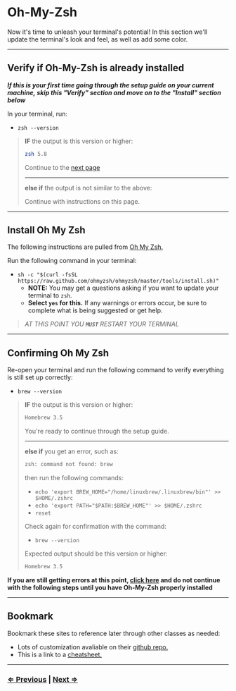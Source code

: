 # Oh-My-Zsh

Now it's time to unleash your terminal's potential! In this section we'll update the terminal's look and feel, as well as add some color.

---

## Verify if Oh-My-Zsh is already installed

**_If this is your first time going through the setup guide on your current machine, skip this "Verify" section and move on to the "Install" section below_**

In your terminal, run:

- `zsh --version`

> **IF** the output is this version or higher:
>
> ```bash
> zsh 5.8
> ```
>
> Continue to the [next page](./7-node.md)
>
> ---
> **else if** the output is not similar to the above:
>
> Continue with instructions on this page.

---

## Install Oh My Zsh

The following instructions are pulled from [Oh My Zsh.](https://ohmyz.sh/)

Run the following command in your terminal:

- `sh -c "$(curl -fsSL https://raw.github.com/ohmyzsh/ohmyzsh/master/tools/install.sh)"`
  - **NOTE:** You may get a questions asking if you want to update your terminal to `zsh`.
  - **Select `yes` for this.** If any warnings or errors occur, be sure to complete what is being suggested or get help.

> _AT THIS POINT YOU **`MUST`** RESTART YOUR TERMINAL_

---

## Confirming Oh My Zsh

Re-open your terminal and run the following command to verify everything is still set up correctly:

- `brew --version`

> **IF** the output is this version or higher:
>
> ```bash
> Homebrew 3.5
> ```
>
> You're ready to continue through the setup guide.
>
>---
> **else if** you get an error, such as:
>
> ```bash
> zsh: command not found: brew
> ```
>
> then run the following commands:
>
> - `echo 'export BREW_HOME="/home/linuxbrew/.linuxbrew/bin"' >> $HOME/.zshrc`
> - `echo 'export PATH="$PATH:$BREW_HOME"' >> $HOME/.zshrc`
> - `reset`
>
> Check again for confirmation with the command:
>
> - `brew --version`
>
> Expected output should be this version or higher:
>
> ```bash
> Homebrew 3.5
> ```

**If you are still getting errors at this point, [click here](../../error/error.md) and do not continue with the following steps until you have Oh-My-Zsh properly installed**

---

## Bookmark

Bookmark these sites to reference later through other classes as needed:

- Lots of customization avaliable on their [github repo.](https://github.com/ohmyzsh/ohmyzsh/)
- This is a link to a [cheatsheet.](https://github.com/ohmyzsh/ohmyzsh/wiki/Cheatsheet)

---

### [⇐ Previous](./5-tree.md) | [Next ⇒](./7-node.md)
